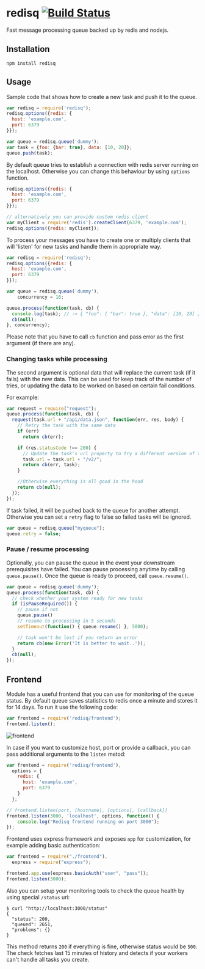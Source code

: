 
redisq [![Build Status](https://travis-ci.org/runk/redisq.png)](https://travis-ci.org/runk/redisq)
=====

Fast message processing queue backed up by redis and nodejs.

## Installation

    npm install redisq


## Usage

Sample code that shows how to create a new task and push it to the queue.

```javascript
var redisq = require('redisq');
redisq.options({redis: {
  host: 'example.com',
  port: 6379
}});

var queue = redisq.queue('dummy');
var task = {foo: {bar: true}, data: [10, 20]};
queue.push(task);
```

By default queue tries to establish a connection with redis server running on the localhost.
Otherwise you can change this behaviour by using `options` function.

```javascript
redisq.options({redis: {
  host: 'example.com',
  port: 6379
}});

// alternatively you can provide custom redis client
var myClient = require('redis').createClient(6379, 'example.com');
redisq.options({redis: myClient});

```

To process your messages you have to create one or multiply clients that will
'listen' for new tasks and handle them in appropriate way.

```javascript
var redisq = require('redisq');
redisq.options({redis: {
  host: 'example.com',
  port: 6379
}});

var queue = redisq.queue('dummy'),
    concurrency = 16;

queue.process(function(task, cb) {
  console.log(task); // -> { "foo": { "bar": true }, "data": [10, 20] }
  cb(null);
}, concurrency);
```

Please note that you have to call `cb` function and pass error as the first argument
(if there are any).


### Changing tasks while processing

The second argument is optional data that will replace the current task (if it fails) with the new data. This can be used for keep track of the number of tries, or updating the data to be worked on based on certain fail conditions.

For example:

```javascript
var request = require("request");
queue.process(function(task, cb) {
  request(task.url + "/api/data.json", function(err, res, body) {
    // Retry the task with the same data
    if (err)
      return cb(err);

    if (res.statusCode !== 200) {
      // Update the task's url property to try a different version of the api
      task.url = task.url + "/v2/";
      return cb(err, task);
    }

    //Otherwise everything is all good in the hood
    return cb(null);
  });
});
```

If task failed, it will be pushed back to the queue for another attempt.
Otherwise you can set a `retry` flag to false so failed tasks will be ignored.

```javascript
var queue = redisq.queue("myqueue");
queue.retry = false;
```


### Pause / resume processing

Optionally, you can pause the queue in the event your downstream prerequisites have
failed. You can pause processing anytime by calling `queue.pause()`. Once the queue
is ready to proceed, call `queue.resume()`.

```javascript
var queue = redisq.queue('dummy');
queue.process(function(task, cb) {
  // check whether your system ready for new tasks
  if (isPauseRequired()) {
    // pause if not
    queue.pause()
    // resume to processing in 5 seconds
    setTimeout(function() { queue.resume() }, 5000);

    // task won't be lost if you return an error
    return cb(new Error('It is better to wait..'));
  }
  cb(null);
});
```

## Frontend

Module has a useful frontend that you can use for monitoring of the queue status.
By default queue saves statistics to redis once a minute and stores it for 14 days.
To run it use the following code:

```javascript
var frontend = require('redisq/frontend');
frontend.listen();
```

![frontend](http://i.steppic.com/6/b/9/5/6b95ef357cbd101529e48d011349e1c7/0.png)

In case if you want to customize host, port or provide a callback, you can pass additional arguments to the `listen` metod:

```javascript
var frontend = require('redisq/frontend'),
  options = {
    redis: {
      host: 'example.com',
      port: 6379
    }
  };

// frontend.listen(port, [hostname], [options], [callback])
frontend.listen(3000, 'localhost', options, function() {
    console.log("Redisq frontend running on port 3000");
});
```

Frontend uses express framework and exposes `app` for customization, for example adding basic authentication:

```javascript
var frontend = require("./frontend"),
  express = require("express");

frontend.app.use(express.basicAuth("user", "pass"));
frontend.listen(3000);
```

Also you can setup your monitoring tools to check the queue health by using special `/status` uri:

```shell
$ curl "http://localhost:3000/status"
{
  "status": 200,
  "queued": 2651,
  "problems": {}
}
```

This method returns `200` if everything is fine, otherwise status would be `500`. The check fetches
last 15 minutes of history and detects if your workers can't handle all tasks you create.
